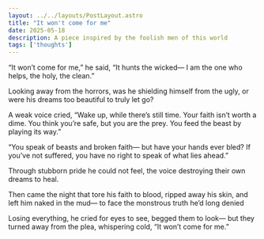 ```yaml
---
layout: ../../layouts/PostLayout.astro
title: "It won't come for me"
date: 2025-05-18
description: A piece inspired by the foolish men of this world
tags: ['thoughts']
---
```


“It won’t come for me,” he said,
“It hunts the wicked—
I am the one who helps,
the holy, the clean.”

Looking away from the horrors,
was he shielding himself from the ugly,
or were his dreams too beautiful 
to truly let go?

A weak voice cried,
“Wake up, while there’s still time.
Your faith isn’t worth a dime.
You think you’re safe, but you are the prey.
You feed the beast by playing its way.”

“You speak of beasts and broken faith—
but have your hands ever bled?
If you’ve not suffered, you have no right
to speak of what lies ahead.”

Through stubborn pride
he could not feel,
the voice destroying
their own dreams to heal.

Then came the night
that tore his faith to blood,
ripped away his skin,
and left him naked in the mud—
to face the monstrous truth
he’d long denied

Losing everything,
he cried for eyes to see,
begged them to look—
but they turned away from the plea,
whispering cold,
“It won’t come for me.”